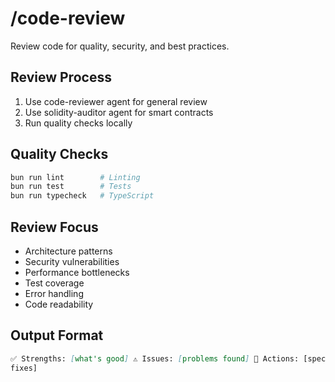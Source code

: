 # /code-review

Review code for quality, security, and best practices.

## Review Process

1. Use code-reviewer agent for general review
2. Use solidity-auditor agent for smart contracts
3. Run quality checks locally

## Quality Checks

```bash
bun run lint        # Linting
bun run test        # Tests
bun run typecheck   # TypeScript
```

## Review Focus

- Architecture patterns
- Security vulnerabilities
- Performance bottlenecks
- Test coverage
- Error handling
- Code readability

## Output Format

```markdown
✅ Strengths: [what's good] ⚠️ Issues: [problems found] 🔧 Actions: [specific
fixes]
```
